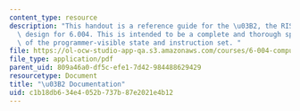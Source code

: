 ```yaml
---
content_type: resource
description: "This handout is a reference guide for the \u03B2, the RISC processor\
  \ design for 6.004. This is intended to be a complete and thorough specification\
  \ of the programmer-visible state and instruction set. "
file: https://ol-ocw-studio-app-qa.s3.amazonaws.com/courses/6-004-computation-structures-spring-2009/c1b18db634e4052b737b87e2021e4b12_MIT6_004s09_lab_beta_doc.pdf
file_type: application/pdf
parent_uid: 809a46a0-df5c-efe1-7d42-984488629429
resourcetype: Document
title: "\u03B2 Documentation"
uid: c1b18db6-34e4-052b-737b-87e2021e4b12
---
```

